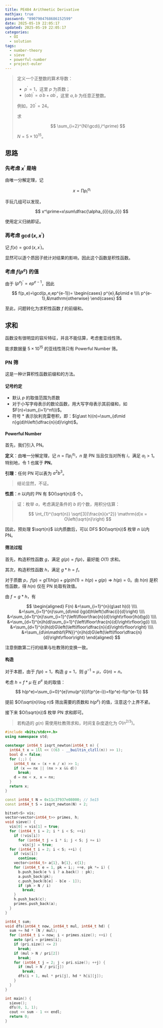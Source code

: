 ```yaml
---
title: PE484 Arithmetic Derivative
mathjax: true
password: "8907904768686152599"
date: 2025-05-19 22:05:17
updated: 2025-05-19 22:05:17
categories:
  - OI
  - solution
tags:
  - number-theory
  - sieve
  - powerful-number
  - project-euler
---
```


> 定义一个正整数的算术导数：
>
> + $p^\prime=1$，这里 $p$ 为质数；
> + $(ab)^\prime=a^\prime b+ab^\prime$，这里 $a,b$ 为任意正整数。
>
> 例如，$20^\prime=24$。
>
> 求
>
> $$
> \sum_{i=2}^{N}\gcd(i,i^\prime)
> $$
>
> $N=5\times 10^{15}$。

<!-- more -->

## 思路

### 先考虑 $x^\prime$ 是啥

由唯一分解定理，记

$$
x=\prod p_{i}^{\alpha_{i}}
$$

手玩几组可以发现，

$$
x^\prime=x\sum\dfrac{\alpha_{i}}{p_{i}}
$$

使用定义归纳即证。

### 再考虑 $\gcd(x,x^\prime)$

记 $f(x)=\gcd(x,x^\prime)$。

显然可以逐个质因子统计对结果的影响，因此这个函数是积性函数。

### 考虑 $f(p^e)$ 的值

由于 $(p^e)^\prime=ep^{e-1}$，因此

$$
f(p_e)=\gcd(p_e,ep^{e-1})=
\begin{cases}
p^{e},&p\mid e \\\\
p^{e-1},&\mathrm{otherwise}
\end{cases}
$$

至此，问题转化为求积性函数 $f$ 的前缀和。

## 求和

函数没有很明显的容斥特征，并且不能估算，考虑套亚线性筛。

能求数据量 $5\times 10^{15}$ 的亚线性筛只有 Powerful Number 筛。

### PN 筛

这是一种计算积性函数前缀和的方法。

#### 记号约定

+ 默认 $p$ 的取值范围为质数
+ 对于小写字母表示的数论函数，用大写字母表示其前缀和，如 $F(n)=\sum_{i=1}^nf(i)$。
+ 符号 $\ast$ 表示狄利克雷卷积，即：$(g\ast h)(n)=\sum_{d\mid n}g(d)h\left(\dfrac{n}{d}\right)$。

#### Powerful Number

首先，我们引入 PN。

**定义**：由唯一分解定理，记 $n=\prod p_{i}^{\alpha_{i}}$，$n$ 是 PN 当且仅当对所有 $i$，满足 $\alpha_i>1$。特别地，令 $1$ 也属于 $\mathbf{PN}$。

**引理**：任何 PN 可以表为 $a^2b^3$。

> 结论显然，不证。

**性质**：$n$ 以内的 PN 有 $O(\sqrt{n})$ 个。

> 证：枚举 $a$，考虑满足条件的 $b$ 的个数，用积分估算：
> 
> $$
> \int_{1}^{\sqrt{n}} \sqrt[3]{\frac{n}{x^2}} \mathrm{d}x = O\left(\sqrt{n}\right)
> $$
> 

因此，预处理 $\sqrt{n}$ 以内质数后，可以 DFS $O(\sqrt{n})$ 枚举 $n$ 以内 PN。

#### 筛法过程

首先，构造积性函数 $g$，满足 $g(p)=f(p)$，最好能 $O(1)$ 求和。

其次，构造积性函数 $h$，满足 $g\ast h=f$。

对于质数 $p$，$f(p)=g(1)h(p)+g(p)h(1)=h(p)+g(p)\Rightarrow h(p)=0$。由 $h(n)$ 是积性函数，得 $h(n)$ 仅在 PN 处取有效值。

由 $f=g\ast h$，有

$$
\begin{aligned}
F(n)
&=\sum_{i=1}^{n}(g\ast h)(i) \\\\
&=\sum_{i=1}^{n}\sum_{d\mid i}g(d)h\left(\dfrac{i}{d}\right) \\\\
&=\sum_{d=1}^{n}\sum_{i=1}^{\left\lfloor\frac{n}{d}\right\rfloor}h(d)g(i) \\\\
&=\sum_{d=1}^{n}h(d)\sum_{i=1}^{\left\lfloor\frac{n}{d}\right\rfloor}g(i) \\\\
&=\sum_{d=1}^{n}h(d)G\left(\left\lfloor\dfrac{n}{d}\right\rfloor\right) \\\\
&=\sum_{d\in\mathbf{PN}}^{n}h(d)G\left(\left\lfloor\dfrac{n}{d}\right\rfloor\right)
\end{aligned}
$$

注意倒数第二行的结果与杜教筛的变换一致。

#### 构造

对于本题，由于 $f(p)=1$，构造 $g=1$，则 $g^{-1}=\mu$，$G(n)=n$。

考虑 $h=f\ast\mu$ 在 $p^e$ 处的取值：

$$
h(p^e)=\sum_{i=0}^{e}\mu(p^{i})f(p^{e-i})=f(p^e)-f(p^{e-1})
$$

提前 $O(\sqrt{n}\log n)$ 筛出需要的质数和 $h(p^e)$ 的值，注意这个上界不紧。

接下来 $O(\sqrt{n})$ 枚举 PN 求和即可。

> 若构造的 $g(n)$ 需使用杜教筛求和，时间复杂度退化为 $O(n^{2/3})$。

```cpp
#include <bits/stdc++.h>
using namespace std;

constexpr int64_t isqrt_newton(int64_t n) {
  int64_t x = 1ll << ((63 - __builtin_clzll(n)) >> 1);
  bool d = false;
  for (;;) {
    int64_t nx = (x + n / x) >> 1;
    if (x == nx || (nx > x && d))
      break;
    d = nx < x, x = nx;
  }
  return x;
}

const int64_t N = 0x11c37937e08000; // 5e15
const int64_t S = isqrt_newton(N) + 2;

bitset<S> vis;
vector<vector<int64_t>> primes, h;
void sieve() {
  vis[0] = vis[1] = true;
  for (int64_t i = 2; i * i < S; ++i)
    if (!vis[i])
      for (int64_t j = i * i; j < S; j += i)
        vis[j] = true;
  for (int64_t i = 2; i < S; ++i) {
    if (vis[i])
      continue;
    vector<int64_t> a{1}, b{1}, c{1};
    for (int64_t e = 1, pk = i;; ++e, pk *= i) {
      b.push_back(e % i ? a.back() : pk);
      a.push_back(pk);
      c.push_back(b[e] - b[e - 1]);
      if (pk > N / i)
        break;
    }
    h.push_back(c);
    primes.push_back(a);
  }
}

int64_t sum;
void dfs(int64_t now, int64_t mul, int64_t hd) {
  sum += hd * (N / mul);
  for (int64_t i = now; i < primes.size(); ++i) {
    auto &pri = primes[i];
    if (pri.size() <= 2)
      break;
    if (mul > N / pri[2])
      break;
    for (int64_t j = 2; j < pri.size(); ++j) {
      if (mul > N / pri[j])
        break;
      dfs(i + 1, mul * pri[j], hd * h[i][j]);
    }
  }
}

int main() {
  sieve();
  dfs(0, 1, 1);
  cout << sum - 1 << endl;
  return 0;
}
```
